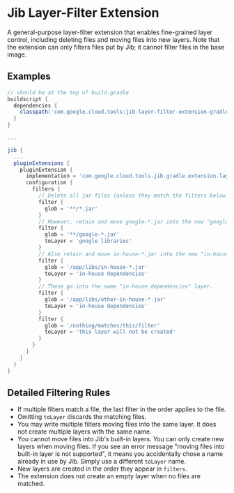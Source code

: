 # Jib Layer-Filter Extension

A general-purpose layer-filter extension that enables fine-grained layer control, including deleting files and moving files into new layers. Note that the extension can only filters files put by Jib; it cannot filter files in the base image.

## Examples

```gradle
// should be at the top of build.gradle
buildscript {
  dependencies {
    classpath('com.google.cloud.tools:jib-layer-filter-extension-gradle:0.1.0')
  }
}

...

jib {
  ...
  pluginExtensions {
    pluginExtension {
      implementation = 'com.google.cloud.tools.jib.gradle.extension.layerfilter.JibLayerFilterExtension'
      configuration {
        filters {
          // Delete all jar files (unless they match the filters below). -->
          filter {
            glob = '**/*.jar'
          }
          // However, retain and move google-*.jar into the new "google libraries" layer.
          filter {
            glob = '**/google-*.jar'
            toLayer = 'google libraries'
          }
          // Also retain and move in-house-*.jar into the new "in-house dependencies" layer.
          filter {
            glob = '/app/libs/in-house-*.jar'
            toLayer = 'in-house dependencies'
          }
          // These go into the same "in-house dependencies" layer.
          filter {
            glob = '/app/libs/other-in-house-*.jar'
            toLayer = 'in-house dependencies'
          }
          filter {
            glob = '/nothing/matches/this/filter'
            toLayer = 'this layer will not be created'
          }
        }
      }
    }
  }
}
```

## Detailed Filtering Rules

- If multiple filters match a file, the last filter in the order applies to the file.
- Omitting `toLayer` discards the matching files.
- You may write multiple filters moving files into the same layer. It does not create multiple layers with the same name.
- You cannot move files into Jib's built-in layers. You can only create new layers when moving files. If you see an error message "moving files into built-in layer is not supported", it means you accidentally chose a name already in use by Jib. Simply use a different `toLayer` name.
- New layers are created in the order they appear in `filters`.
- The extension does not create an empty layer when no files are matched.
